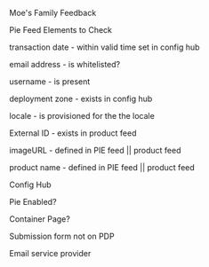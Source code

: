 Moe's Family Feedback

Pie Feed Elements to Check 

transaction date - within valid time set in config hub

email address - is whitelisted?

username - is present

deployment zone - exists in config hub

locale - is provisioned for the the locale


External ID - exists in product feed

imageURL - defined in PIE feed || product feed

product name - defined in PIE feed || product feed


Config Hub

Pie Enabled?

Container Page? 

Submission form not on PDP 

Email service provider
